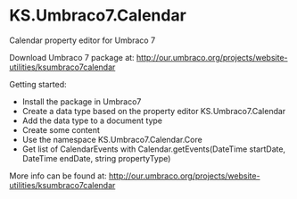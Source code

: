 KS.Umbraco7.Calendar
====================

Calendar property editor for Umbraco 7

Download Umbraco 7 package at: http://our.umbraco.org/projects/website-utilities/ksumbraco7calendar


Getting started:
 - Install the package in Umbraco7
 - Create a data type based on the property editor KS.Umbraco7.Calendar
 - Add the data type to a document type
 - Create some content
 - Use the namespace KS.Umbraco7.Calendar.Core 
 - Get list of CalendarEvents with Calendar.getEvents(DateTime startDate, DateTime endDate, string propertyType)

More info can be found at: http://our.umbraco.org/projects/website-utilities/ksumbraco7calendar
